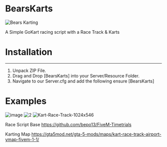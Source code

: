 # BearsKarts

![Bears Karting](https://user-images.githubusercontent.com/112611821/230702619-f02ee8a1-3fe1-4a9a-b6f6-0a0456d81a08.png)


A Simple GoKart racing script with a Race Track &amp; Karts


# Installation

---------------

1) Unpack ZIP File.
2) Drag and Drop [BearsKarts] into your Server/Resource Folder.
3) Navigate to our Server.cfg and add the following ensure [BearsKarts]


# Examples
![image](https://user-images.githubusercontent.com/112611821/230702358-68772a8f-0c70-4b6f-9828-0cac0eb29d21.png)
![2](https://user-images.githubusercontent.com/112611821/230702361-b17cb5e0-bcc6-441b-abc1-650ba0d63bfb.png)
![Kart-Race-Track-1024x546](https://user-images.githubusercontent.com/112611821/230702365-e05d330e-6eb7-4d9e-a824-6ce4664fa4af.png)






Race Script Base
https://github.com/bepo13/FiveM-Timetrials

Karting Map
https://gta5mod.net/gta-5-mods/maps/kart-race-track-airport-ymap-fivem-1-1/





